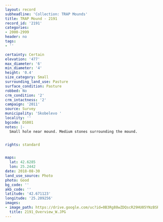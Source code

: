 ```yaml
---
layout: record
subheadline: 'Collection: TRAP Mounds'
title: TRAP Mound - 2191
record_id: '2191'
categories:
- 2000-2999
header: no
tags:
- ''

certainty: Certain
elevation: '477'
max_diameter: '6'
min_diameter: '4'
height: '0.4'
size_category: Small
surrounding_land_use: Pasture
surface_condition: Pasture
robbed: No
crm_condition: '2'
crm_intactness: '2'
campaign: '2011'
source: Survey
municipality: 'Skobelevo '
locality: ''
bgcode: DS001
notes: |-
  Small hole near mound. Medium stones surrounding the mound.


rights: standard


maps:
  lat: 42.6285
  lon: 25.2442
date: 2018-08-30
land_use_source: Photo
photo: Good
bg_code: ''
akb_code: ''
latitude: '42.671123'
longitude: '25.209256'
images:
- image_path: https://drive.google.com/uc?id=0B3Rg88wZDQscR29HU05YNzBSRjg
  title: 2191_Overview_W.JPG
---
```

